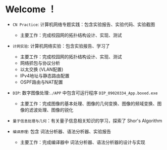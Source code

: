 # Welcome ！

- `CN Practice`: 计算机网络专题实践：包含实验报告、实验代码、实验截图
  - 主要工作：完成校园网的拓扑结构设计、实现、测试


- `计网实验`: 计算机网络实验：包含实验报告、学习了 
  - 主要工作：完成校园网的拓扑结构设计、实现、测试
  - 网络抓包与协议分析
  - 以太交换 (VLAN配置)
  - IPv4地址与静态路由配置
  - OSPF路由与NAT配置

- `DIP`: 数字图像处理:`./APP` 中包含可运行程序 `DIP_09020334_App.boxed.exe`
  - 主要工作：完成图像的基本处理、图像的几何变换、图像的频域变换、图像的滤波处理、图像的锐化

- `量子信息处理与几何`：有关量子信息相关知识的学习，探索了 Shor's Algorithm

- `编译原理`: 包含 词法分析器、语法分析器、实验报告
  - 主要工作：完成编译器中 词法分析器、语法分析器的设计与实现





